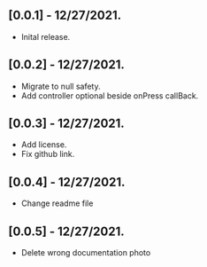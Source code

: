 ## [0.0.1] - 12/27/2021.
* Inital release.

## [0.0.2] - 12/27/2021.
* Migrate to null safety.
* Add controller optional beside onPress callBack.

## [0.0.3] - 12/27/2021.
* Add license.
* Fix github link.

## [0.0.4] - 12/27/2021.
* Change readme file

## [0.0.5] - 12/27/2021.
* Delete wrong documentation photo